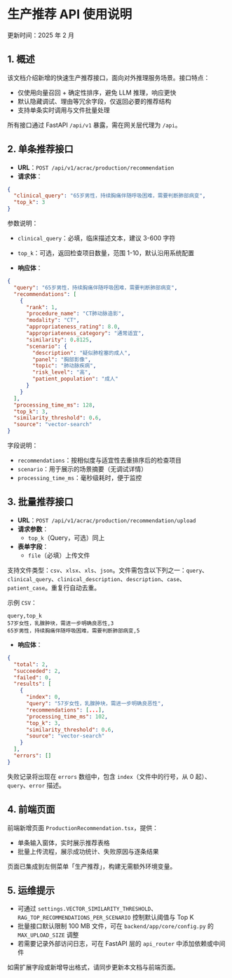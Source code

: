 # 生产推荐 API 使用说明

更新时间：2025 年 2 月

## 1. 概述

该文档介绍新增的快速生产推荐接口，面向对外推理服务场景。接口特点：
- 仅使用向量召回 + 确定性排序，避免 LLM 推理，响应更快
- 默认隐藏调试、理由等冗余字段，仅返回必要的推荐结构
- 支持单条实时调用与文件批量处理

所有接口通过 FastAPI `/api/v1` 暴露，需在网关层代理为 `/api`。

## 2. 单条推荐接口

- **URL**：`POST /api/v1/acrac/production/recommendation`
- **请求体**：

```json
{
  "clinical_query": "65岁男性，持续胸痛伴随呼吸困难，需要判断肺部病变",
  "top_k": 3
}
```

参数说明：
- `clinical_query`：必填，临床描述文本，建议 3-600 字符
- `top_k`：可选，返回检查项目数量，范围 1-10，默认沿用系统配置

- **响应体**：

```json
{
  "query": "65岁男性，持续胸痛伴随呼吸困难，需要判断肺部病变",
  "recommendations": [
    {
      "rank": 1,
      "procedure_name": "CT肺动脉造影",
      "modality": "CT",
      "appropriateness_rating": 8.0,
      "appropriateness_category": "通常适宜",
      "similarity": 0.8125,
      "scenario": {
        "description": "疑似肺栓塞的成人",
        "panel": "胸部影像",
        "topic": "肺动脉疾病",
        "risk_level": "高",
        "patient_population": "成人"
      }
    }
  ],
  "processing_time_ms": 128,
  "top_k": 3,
  "similarity_threshold": 0.6,
  "source": "vector-search"
}
```

字段说明：
- `recommendations`：按相似度与适宜性去重排序后的检查项目
- `scenario`：用于展示的场景摘要（无调试详情）
- `processing_time_ms`：毫秒级耗时，便于监控

## 3. 批量推荐接口

- **URL**：`POST /api/v1/acrac/production/recommendation/upload`
- **请求参数**：
  - `top_k`（Query，可选）同上
- **表单字段**：
  - `file`（必填）上传文件

支持文件类型：`csv`、`xlsx`、`xls`、`json`。文件需包含以下列之一：`query`、`clinical_query`、`clinical_description`、`description`、`case`、`patient_case`。重复行自动去重。

示例 `CSV`：

```csv
query,top_k
57岁女性，乳腺肿块，需进一步明确良恶性,3
65岁男性，持续胸痛伴随呼吸困难，需要判断肺部病变,5
```

- **响应体**：

```json
{
  "total": 2,
  "succeeded": 2,
  "failed": 0,
  "results": [
    {
      "index": 0,
      "query": "57岁女性，乳腺肿块，需进一步明确良恶性",
      "recommendations": [...],
      "processing_time_ms": 102,
      "top_k": 3,
      "similarity_threshold": 0.6,
      "source": "vector-search"
    }
  ],
  "errors": []
}
```

失败记录将出现在 `errors` 数组中，包含 `index`（文件中的行号，从 0 起）、`query`、`error` 描述。

## 4. 前端页面

前端新增页面 `ProductionRecommendation.tsx`，提供：
- 单条输入窗体，实时展示推荐表格
- 批量上传流程，展示成功统计、失败原因与逐条结果

页面已集成到左侧菜单「生产推荐」，构建无需额外环境变量。

## 5. 运维提示

- 可通过 `settings.VECTOR_SIMILARITY_THRESHOLD`、`RAG_TOP_RECOMMENDATIONS_PER_SCENARIO` 控制默认阈值与 Top K
- 批量接口默认限制 100 MB 文件，可在 `backend/app/core/config.py` 的 `MAX_UPLOAD_SIZE` 调整
- 若需要记录外部访问日志，可在 FastAPI 层的 `api_router` 中添加依赖或中间件

如需扩展字段或新增导出格式，请同步更新本文档与前端页面。
